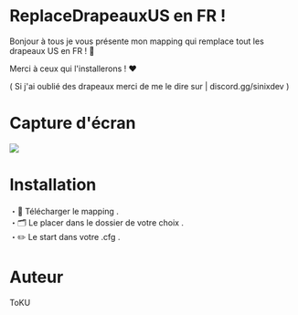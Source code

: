 <h1> ReplaceDrapeauxUS en FR ! </h1>

<hp> Bonjour à tous je vous présente mon mapping qui remplace tout les drapeaux US en FR ! 🎀 <br>

Merci à ceux qui l'installerons ! ❤️ <br>

( Si j'ai oublié des drapeaux merci de me le dire sur | discord.gg/sinixdev )</p>

<h1> Capture d'écran </h1> 

<img src="https://cdn.discordapp.com/attachments/1007355066639986739/1008836031665156249/unknown.png">

<h1> Installation </h1>

<p> ・📡 Télécharger le mapping . <br>
・🗂️ Le placer dans le dossier de votre choix . <br>
・✏️ Le start dans votre .cfg . <br> </p>

<h1> Auteur </h1> 

<p> ToKU </p>

